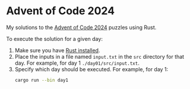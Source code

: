 # Advent of Code 2024

My solutions to the [Advent of Code 2024](https://adventofcode.com/2024) puzzles using Rust.

To execute the solution for a given day:

1. Make sure you have [Rust installed](https://www.rust-lang.org/learn/get-started).
2. Place the inputs in a file named `input.txt` in the `src` directory for that day. For example, for day 1 `./day01/src/input.txt`.
3. Specify which day should be executed. For example, for day 1:
    ```bash
    cargo run --bin day1
    ```